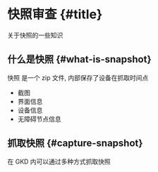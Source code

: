 # 快照审查 {#title}

关于快照的一些知识

## 什么是快照 {#what-is-snapshot}

快照 是一个 zip 文件, 内部保存了设备在抓取时间点

- 截图
- 界面信息
- 设备信息
- 无障碍节点信息

## 抓取快照 {#capture-snapshot}

在 GKD 内可以通过多种方式抓取快照
